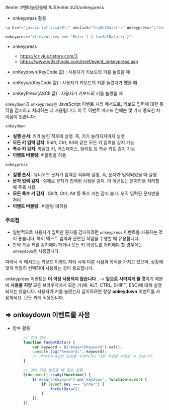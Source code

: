 #enter #엔터눌렀을때 #JS/enter #JS/onkeypress


- onkeypress 활용
```js
<a href="javascript:void(0);" onclick="fncGetData();" onkeypress="if(event.key === 'Enter') { fncGetData(); }"><img alt="검색" src="" /></a>

onkeypress="if(event.key === 'Enter') { fncGetData(); }"
```

- onkeypress
	- https://crivius.tistory.com/3
	- https://www.w3schools.com/jsref/event_onkeypress.asp

- onKeydown(KeyCode 값) : 사용자가 키보드의 키를 눌렀을 때
- onKeyup(KeyCode 값) : 사용자가 키보드의 키를 눌렀다가 땠을 때
- onKeyPress(ASCII 값) : 사용자가 키보드의 키를 눌렀을 때



`onkeydown`과 `onkeypress`는 JavaScript 이벤트 처리 메서드로, 키보드 입력에 대한 동작을 감지하고 처리하는 데 사용됩니다. 이 두 이벤트 메서드 간에는 몇 가지 중요한 차이점이 있습니다:

 `onkeydown`
- **실행 순서**: 키가 눌린 직후에 실행.  즉, 키가 눌려지자마자 실행
- **모든 키 입력 감지**: Shift, Ctrl, Alt와 같은 모든 키 입력을 감지 가능
- **특수 키 감지**: 화살표 키, 백스페이스, 딜리트 등 특수 키도 감지 가능
- **이벤트 버블링**: 버블링을 허용

 `onkeypress`
- **실행 순서** : 유니코드 문자가 입력된 직후에 실행,  즉, 문자가 입력되었을 때 실행
- **문자 입력 감지** : 실제로 문자가 입력된 시점을 감지.  이 이벤트는 문자만을 처리할 때 주로 사용
- **모든 특수 키 감지** : Shift, Ctrl, Alt 등 특수 키는 감지 불가. 오직 입력된 문자만을 처리
- **이벤트 버블링** : 버블링 비허용

### 주의점
- 일반적으로 사용자가 입력한 문자를 감지하려면 `onkeypress` 이벤트를 사용하는 것이 좋습니다. 특히 텍스트 입력과 관련된 작업을 수행할 때 유용합니다.
- 만약 특수 키를 감지해야 하거나 모든 키 이벤트를 처리해야 할 경우에는 `onkeydown`을 사용합니다.

따라서 각 메서드는 키보드 이벤트 처리 시에 다른 시점과 목적을 가지고 있으며, 상황에 맞게 적절히 선택하여 사용하는 것이 중요합니다.

onkeypress 이벤트는 **더** **이상 사용되지 않습니다** . -> **앞으로** **사라지게 될 것**이기 때문에 **사용을 지양**
모든 브라우저에서 모든 키(예: ALT, CTRL, SHIFT, ESC)에 대해 실행되지는 않습니다.
사용자가 키를 눌렀는지 감지하려면 항상 **onkeydown** 이벤트를 사용하세요. 모든 키에 적용됩니다.


## => **onkeydown** 이벤트를 사용



- 함수 활용
```js
        // 검색 함수
        function fncGetData() {
            var keyword = $('#searchKeyword').val();
            console.log("Keyword:", keyword);
            // 여기에서 AJAX 요청을 수행하거나 다른 작업을 수행할 수 있습니다.
        }

        // 엔터 키를 눌렀을 때 함수 실행
        $(document).ready(function() {
            $('#searchKeyword').on('keydown', function(event) {
                if (event.key === "Enter") {
                    fncGetData();
                }
            });
        });
```